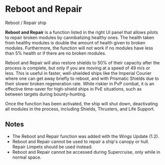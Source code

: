 # Reboot and Repair
Reboot / Repair ship
 		 	 

**Reboot and Repair** is a function listed in the right UI panel that allows pilots to repair broken modules by cannibalizing healthy ones. The health taken from healthy modules is double the amount of health given to broken modules. Furthermore, the function will not work if no modules have less than 5% health or if there are no broken modules.

Reboot and Repair will also restore shields to 50% of their capacity after the process is complete, but only if you are moving at a speed of 49 m/s or less. This is useful in faster, well-shielded ships like the Imperial Courier where one can get away briefly to reboot, and with Prismatic Shields due to their slower broken regeneration rate. While riskier in PvP combat, it is an effective time-saver for high-shield ships in PvE situations, such as between targets during bounty-hunting.

Once the function has been activated, the ship will shut down, deactivating all modules in the process, including Shields, Thrusters, and Life Support.

## Notes

- The Reboot and Repair function was added with the Wings Update (1.2).
- Reboot and Repair cannot be used to repair a ship's canopy or hull. Repair Limpets should be used instead.
- Reboot and Repair cannot be accessed during Supercruise, only while in normal space.
